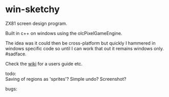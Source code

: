 # win-sketchy
ZX81 screen design program.

Built in c++ on windows using the olcPixelGameEngine.

The idea was it could then be cross-platform but quickly I hammered in windows specific code so until I can work that out it remains windows only. #sadface. 

Check the [wiki](https://github.com/charlierobson/win-sketchy/wiki) for a users guide etc.

todo:  
Saving of regions as 'sprites'?
Simple undo?
Screenshot?

bugs:
